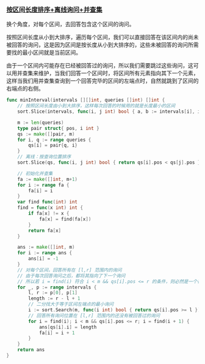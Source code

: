 ### [按区间长度排序+离线询问+并查集](https://leetcode.cn/problems/minimum-interval-to-include-each-query/solutions/755131/an-qu-jian-chang-du-pai-xu-chi-xian-bing-6jzs/)

换个角度，对每个区间，去回答包含这个区间的询问。

按照区间长度从小到大排序，遍历每个区间，我们可以直接回答在该区间内的尚未被回答的询问，这是因为区间是按长度从小到大排序的，这些未被回答的询问所需要找的最小区间就是当前区间。

由于一个区间内可能存在已经被回答过的询问，所以我们需要跳过这些询问，这可以用并查集来维护，当我们回答一个区间时，将区间所有元素指向其下一个元素，这样当我们用并查集查询到一个回答完毕的区间的左端点时，自然就跳到了区间的右端点的右侧。

```go
func minInterval(intervals [][]int, queries []int) []int {
    // 按照区间长度由小到大排序，这样每次回答的时候用的就是长度最小的区间
    sort.Slice(intervals, func(i, j int) bool { a, b := intervals[i], intervals[j]; return a[1]-a[0] < b[1]-b[0] })

    m := len(queries)
    type pair struct{ pos, i int }
    qs := make([]pair, m)
    for i, q := range queries {
        qs[i] = pair{q, i}
    }
    // 离线：按查询位置排序
    sort.Slice(qs, func(i, j int) bool { return qs[i].pos < qs[j].pos })

    // 初始化并查集
    fa := make([]int, m+1)
    for i := range fa {
        fa[i] = i
    }
    var find func(int) int
    find = func(x int) int {
        if fa[x] != x {
            fa[x] = find(fa[x])
        }
        return fa[x]
    }

    ans := make([]int, m)
    for i := range ans {
        ans[i] = -1
    }
    // 对每个区间，回答所有在 [l,r] 范围内的询问
    // 由于每次回答询问之后，都将其指向了下一个询问
    // 所以若 i = find(i) 符合 i < m && qs[i].pos <= r 的条件，则必然是一个在 [l,r] 范围内的还没有回答过的询问
    for _, p := range intervals {
        l, r := p[0], p[1]
        length := r - l + 1
        // 二分找大于等于区间左端点的最小询问
        i := sort.Search(m, func(i int) bool { return qs[i].pos >= l })
        // 回答所有询问位置在 [l,r] 范围内的还没有被回答过的询问
        for i = find(i); i < m && qs[i].pos <= r; i = find(i + 1) {
            ans[qs[i].i] = length
            fa[i] = i + 1
        }
    }
    return ans
}
```
